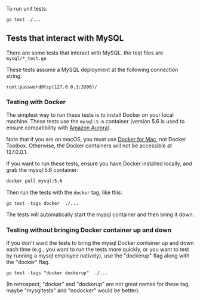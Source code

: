 To run unit tests:

```bash
go test ./...
```

## Tests that interact with MySQL

There are some tests that interact with MySQL. the test files are
`mysql/*_test.go`

These tests assume a MySQL deployment at the following connection string:

```
root:password@tcp(127.0.0.1:3306)/
```

### Testing with Docker

The simplest way to run these tests is to install Docker on your local machine.
These tests use the `mysql:5.6` container (version 5.6 is used to ensure
compatibility with [Amazon Aurora][1]).

Note that if you are on macOS, you must use [Docker for Mac][2], not Docker
Toolbox. Otherwise, the Docker containers will not be accessible at 127.0.0.1.

If you want to run these tests, ensure you have Docker installed locally, and
grab the mysql:5.6 container:

```bash
docker pull mysql:5.6
```

Then run the tests with the `docker` tag, like this:

```
go test -tags docker  ./...
```

The tests will automatically start the mysql container and then bring it down.

### Testing without bringing Docker container up and down

If you don't want the tests to bring the mysql Docker container up and down each
time (e.g., you want to run the tests more quickly, or you want to test by
running a mysql employee natively), use the "dockerup" flag along with the
"docker" flag.

```
go test -tags "docker dockerup"  ./...
```

(In retrospect, "docker" and "dockerup" are not great names for these tag, maybe "mysqltests"
and "nodocker" would be better).

[1]: https://aws.amazon.com/rds/aurora
[2]: https://docs.docker.com/engine/installation/mac/
